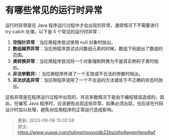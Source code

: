 # 有哪些常见的运行时异常

运行时异常是在 Java 程序运行过程中才会出现的异常，通常情况下不需要进行 try-catch 处理。以下是 5 个常见的运行时异常：

1. **空指针异常**：当应用程序尝试使用 null 对象时抛出。
2. **数组越界异常**：当应用程序尝试访问数组元素的时候，数组下标超出了数组的范围。
3. **类转换异常**：当应用程序尝试将一个对象强制转换为不是其实例的子类时抛出。
4. **非法参数异**）：当应用程序传递了一个无效或不合法的参数时抛出。
5. **非法状态异常**：当应用程序调用了一个不合适的方法或处于不正确的状态时抛出。

这些异常是在程序运行过程中出现的，并且多数情况下是由于编程错误造成的。因此，在编写 Java 程序时，应该避免出现这些异常。如果必须出现，也应该在代码设计时加以处理，避免对应用程序的正常运行造成影响。



> 更新: 2023-09-06 15:02:58  
> 原文: <https://www.yuque.com/tulingzhouyu/db22bv/ziho6aypm1eno6wf>
